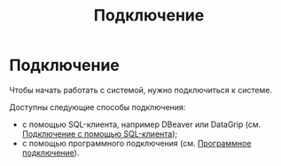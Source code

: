 ﻿---
layout: default
title: Подключение
nav_order: 1
parent: Работа с системой
has_children: true
has_toc: false
---

# Подключение

Чтобы начать работать с системой, нужно подключиться к системе.

Доступны следующие способы подключения:
*   с помощью SQL-клиента, например DBeaver или DataGrip 
    (см. [Подключение с помощью SQL-клиента](Подключение_с_помощью_SQL-клиента/Подключение_с_помощью_SQL-клиента.md));
*   с помощью программного подключения (см. [Программное подключение](Программное_подключение/Программное_подключение.md)).